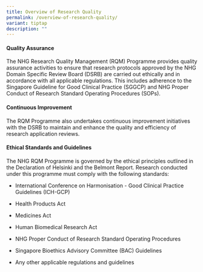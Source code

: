 ```yaml
---
title: Overview of Research Quality
permalink: /overview-of-research-quality/
variant: tiptap
description: ""
---
```

<h4><strong>Quality Assurance</strong></h4>
<p>The NHG Research Quality Management (RQM) Programme provides quality assurance
activities to ensure that research protocols approved by the NHG Domain
Specific Review Board (DSRB) are carried out ethically and in accordance
with all applicable regulations. This includes adherence to the Singapore
Guideline for Good Clinical Practice (SGGCP) and NHG Proper Conduct of
Research Standard Operating Procedures (SOPs).</p>
<p></p>
<h4><strong>Continuous Improvement</strong> </h4>
<p>The RQM Programme also undertakes continuous improvement initiatives with
the DSRB to maintain and enhance the quality and efficiency of research
application reviews.</p>
<p></p>
<h4><strong>Ethical Standards and Guidelines</strong></h4>
<p>The NHG RQM Programme is governed by the ethical principles outlined in
the Declaration of Helsinki and the Belmont Report. Research conducted
under this programme must comply with the following standards:</p>
<ul data-tight="true" class="tight">
<li>
<p>International Conference on Harmonisation - Good Clinical Practice Guidelines
(ICH-GCP)</p>
</li>
<li>
<p>Health Products Act</p>
</li>
<li>
<p>Medicines Act</p>
</li>
<li>
<p>Human Biomedical Research Act</p>
</li>
<li>
<p>NHG Proper Conduct of Research Standard Operating Procedures</p>
</li>
<li>
<p>Singapore Bioethics Advisory Committee (BAC) Guidelines</p>
</li>
<li>
<p>Any other applicable regulations and guidelines</p>
</li>
</ul>
<p></p>